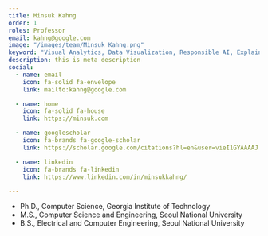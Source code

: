 ```yaml
---
title: Minsuk Kahng
order: 1
roles: Professor
email: kahng@google.com
image: "/images/team/Minsuk Kahng.png"
keyword: "Visual Analytics, Data Visualization, Responsible AI, Explainable AI, Human-Computer Interaction"
description: this is meta description
social:
  - name: email
    icon: fa-solid fa-envelope
    link: mailto:kahng@google.com

  - name: home
    icon: fa-solid fa-house
    link: https://minsuk.com

  - name: googlescholar
    icon: fa-brands fa-google-scholar
    link: https://scholar.google.com/citations?hl=en&user=vieI1GYAAAAJ

  - name: linkedin
    icon: fa-brands fa-linkedin
    link: https://www.linkedin.com/in/minsukkahng/

---
```


- Ph.D., Computer Science, Georgia Institute of Technology 
- M.S., Computer Science and Engineering, Seoul National University
- B.S., Electrical and Computer Engineering, Seoul National University 
